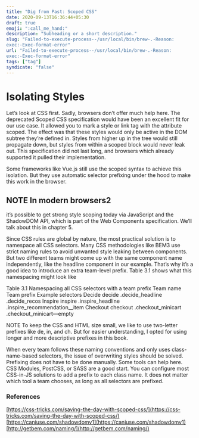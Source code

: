 ```yaml
---
title: "Dig from Past: Scoped CSS"
date: 2020-09-13T16:36:44+05:30
draft: true
emoji: ":call_me_hand:"
description: "Subheading or a short description."
slug: "Failed-to-execute-process--/usr/local/bin/brew-.-Reason:
exec:-Exec-format-error"
url: "Failed-to-execute-process--/usr/local/bin/brew-.-Reason:
exec:-Exec-format-error"
tags: ["tag"]
syndicate: "false"
---
```


# Isolating Styles

Let’s look at CSS first. Sadly, browsers don’t offer much help here. The deprecated
Scoped CSS specification would have been an excellent fit for our use case. It allowed
you to mark a style or link tag with the attribute scoped. The effect was that these
styles would only be active in the DOM subtree they’re defined in. Styles from higher
up in the tree would still propagate down, but styles from within a scoped block would
never leak out. This specification did not last long, and browsers which already supported it pulled their implementation.

Some frameworks like Vue.js still use the scoped syntax to achieve this isolation. But they use automatic selector prefixing under the hood to make this work in the browser.

## NOTE In modern browsers2

it’s possible to get strong style scoping today via JavaScript and the ShadowDOM API, which is part of the Web Components specification. We’ll talk about this in chapter 5.

Since CSS rules are global by nature, the most practical solution is to namespace all
CSS selectors. Many CSS methodologies like BEM3 use strict naming rules to avoid
unwanted style leaking between components. But two different teams might come up
with the same component name independently, like the headline component in our
example. That’s why it’s a good idea to introduce an extra team-level prefix. Table 3.1
shows what this namespacing might look like


Table 3.1 Namespacing all CSS selectors with a team prefix
Team name Team prefix Example selectors
Decide decide .decide_headline .decide_recos
Inspire inspire .inspire_headline .inspire_recommendation__item
Checkout checkout .checkout_minicart .checkout_minicart—empty

NOTE To keep the CSS and HTML size small, we like to use two-letter prefixes like de, in, and ch. But for easier understanding, I opted for using longer and more descriptive prefixes in this book.

When every team follows these naming conventions and only uses class-name-based
selectors, the issue of overwriting styles should be solved. Prefixing does not have to be done manually. Some tools can help here. CSS Modules, PostCSS, or SASS are a good
start. You can configure most CSS-in-JS solutions to add a prefix to each class name. It
does not matter which tool a team chooses, as long as all selectors are prefixed.

### References

[https://css-tricks.com/saving-the-day-with-scoped-css/](https://css-tricks.com/saving-the-day-with-scoped-css/)
[https://caniuse.com/shadowdomv1](https://caniuse.com/shadowdomv1)
[http://getbem.com/naming/](http://getbem.com/naming/)
